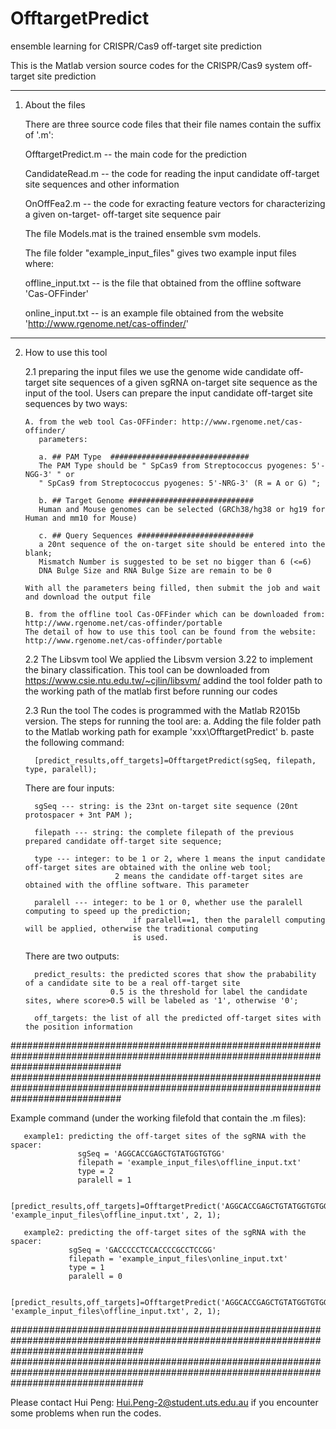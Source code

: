 # OfftargetPredict
ensemble learning for CRISPR/Cas9 off-target site prediction 

This is the Matlab version source codes for the CRISPR/Cas9 system off-target site prediction

*********************************************************************************************
1. About the files

   There are three source code files that their file names contain the suffix of '.m':
   
      OfftargetPredict.m -- the main code for the prediction
      
      CandidateRead.m -- the code for reading the input candidate off-target site sequences
                         and other information
                         
      OnOffFea2.m -- the code for exracting feature vectors for characterizing a given on-target-
                     off-target site sequence pair
   
   The file Models.mat is the trained ensemble svm models.
   
   The file folder "example_input_files" gives two example input files where:
   
      offline_input.txt -- is the file that obtained from the offline software 'Cas-OFFinder'
      
      online_input.txt -- is an example file obtained from the website 'http://www.rgenome.net/cas-offinder/'

**********************************************************************************************
2. How to use this tool
   
    2.1 preparing the input files
       we use the genome wide candidate off-target site sequences of a given sgRNA on-target site sequence as
       the input of the tool. Users can prepare the input candidate off-target site sequences by two ways:
       
       A. from the web tool Cas-OFFinder: http://www.rgenome.net/cas-offinder/
          parameters: 

          a. ## PAM Type  ###############################
          The PAM Type should be " SpCas9 from Streptococcus pyogenes: 5'-NGG-3' " or 
          " SpCas9 from Streptococcus pyogenes: 5'-NRG-3' (R = A or G) ";
          
          b. ## Target Genome ############################
          Human and Mouse genomes can be selected (GRCh38/hg38 or hg19 for Human and mm10 for Mouse)
          
          c. ## Query Sequences ##########################
          a 20nt sequence of the on-target site should be entered into the blank;
          Mismatch Number is suggested to be set no bigger than 6 (<=6)
          DNA Bulge Size and RNA Bulge Size are remain to be 0
       
       With all the parameters being filled, then submit the job and wait and download the output file

       B. from the offline tool Cas-OFFinder which can be downloaded from: http://www.rgenome.net/cas-offinder/portable
       The detail of how to use this tool can be found from the website:  http://www.rgenome.net/cas-offinder/portable

   2.2 The Libsvm tool
       We applied the Libsvm version 3.22 to implement the binary classification.
       This tool can be downloaded from https://www.csie.ntu.edu.tw/~cjlin/libsvm/
       addind the tool folder path to the working path of the matlab first before running our codes

   2.3 Run the tool
      The codes is programmed with the Matlab R2015b version. The steps for running the tool are:
      a. Adding the file folder path to the Matlab working path for example 'xxx\OfftargetPredict\'
      b. paste the following command:
         
         [predict_results,off_targets]=OfftargetPredict(sgSeq, filepath, type, paralell);

      There are four inputs:
      
         sgSeq --- string: is the 23nt on-target site sequence (20nt protospacer + 3nt PAM );
         
         filepath --- string: the complete filepath of the previous prepared candidate off-target site sequence;
         
         type --- integer: to be 1 or 2, where 1 means the input candidate off-target sites are obtained with the online web tool;
                           2 means the candidate off-target sites are obtained with the offline software. This parameter
         
         paralell --- integer: to be 1 or 0, whether use the paralell computing to speed up the prediction;
                               if paralell==1, then the paralell computing will be applied, otherwise the traditional computing
                               is used.

      There are two outputs:
      
         predict_results: the predicted scores that show the prabability of a candidate site to be a real off-target site
                          0.5 is the threshold for label the candidate sites, where score>0.5 will be labeled as '1', otherwise '0';
                          
         off_targets: the list of all the predicted off-target sites with the position information

####################################################################################################################################
####################################################################################################################################

Example command (under the working filefold that contain the .m files):
    
       example1: predicting the off-target sites of the sgRNA with the spacer: 
                   sgSeq = 'AGGCACCGAGCTGTATGGTGTGG'
                   filepath = 'example_input_files\offline_input.txt'
                   type = 2
                   paralell = 1
                   
                   [predict_results,off_targets]=OfftargetPredict('AGGCACCGAGCTGTATGGTGTGG', 'example_input_files\offline_input.txt', 2, 1);

       example2: predicting the off-target sites of the sgRNA with the spacer:
                 sgSeq = 'GACCCCCTCCACCCCGCCTCCGG'
                 filepath = 'example_input_files\online_input.txt'
                 type = 1
                 paralell = 0
                   
                 [predict_results,off_targets]=OfftargetPredict('AGGCACCGAGCTGTATGGTGTGG', 'example_input_files\offline_input.txt', 2, 1);


########################################################################################################################################
########################################################################################################################################

Please contact Hui Peng: Hui.Peng-2@student.uts.edu.au if you encounter some problems when run the codes.

       
